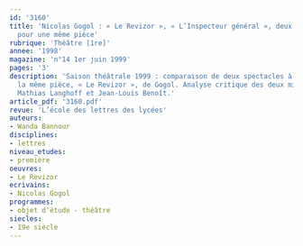 ```yaml
---
id: '3160'
title: 'Nicolas Gogol : « Le Revizor », « L’Inspecteur général », deux mises en scène
  pour une même pièce'
rubrique: 'Théâtre [1re]'
annee: '1998'
magazine: 'n°14 1er juin 1999'
pages: '3'
description: 'Saison théâtrale 1999 : comparaison de deux spectacles à partir de
  la même pièce, « Le Revizor », de Gogol. Analyse critique des deux mises en scène de
  Mathias Langhoff et Jean-Louis Benoît.'
article_pdf: '3160.pdf'
revue: 'L’école des lettres des lycées'
auteurs:
- Wanda Bannour
disciplines:
- lettres
niveau_etudes:
- première
oeuvres:
- Le Revizor
ecrivains:
- Nicolas Gogol
programmes:
- objet d’étude - théâtre
siecles:
- 19e siècle
---
```

